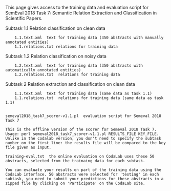 This page gives access to the training data and evaluation script for SemEval 2018 Task 7: Semantic Relation Extraction and Classification in Scientific Papers.


Subtask 1.1 Relation classification on clean data

        1.1.text.xml  text for training data (350 abstracts with manually annotated entities)
        1.1.relations.txt relations for training data

Subtask 1.2 Relation classification on noisy data

        1.2.text.xml  text for training data (350 abstracts with automatically annotated entities)
        1.2.relations.txt  relations for training data

Subtask 2 Relation extraction and classification on clean data

        1.1.text.xml  text for training data (same data as task 1.1)
        1.1.relations.txt  relations for training data (same data as task 1.1)


    semeval2018_task7_scorer-v1.1.pl  evaluation script for Semeval 2018 Task 7
   
    This is the offline version of the scorer for Semeval 2018 Task 7.
    Usage: perl semeval2018_task7_scorer-v1.1.pl RESULTS_FILE KEY_FILE.
    Unlike in the codalab version, you don't need to specify the subtask number on the first line: the results file will be compared to the key file given as input.

    training-eval.txt  the online evaluation on CodaLab uses these 50 abstracts, selected from the trainaing data for each subtask.

    You can evaluate your results on part of the training data using the CodaLab interface. 50 abstracts were selected for 'testing' in each subtask, you need to submit your predictions for these abstracts in a zipped file by clicking on 'Participate' on the CodaLab site.


